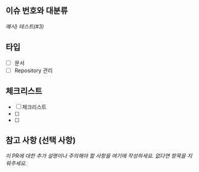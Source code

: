 ## 이슈 번호와 대분류

_예시) 테스트(#3)_

## 타입

- [ ] 문서
- [ ] Repository 관리

## 체크리스트

- [ ] 체크리스트
- [ ]
- [ ]

## 참고 사항 (선택 사항)

_이 PR에 대한 추가 설명이나 주의해야 할 사항을 여기에 작성하세요. 없다면 항목을 지워주세요._
